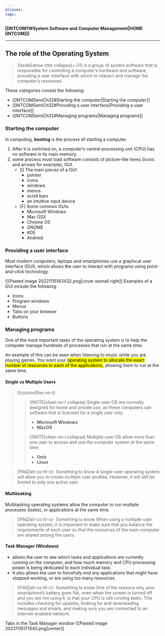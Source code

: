 ```yaml
---
aliases:
tags:
---
```

**[[INTCOM11#System Software and Computer Management|HOME [INTCOM]]]**

---
## The role of the Operating System
>[!aside|show-title collapse]+ OS
> is a group of system software that is responsible for controlling a computer’s hardware and software, providing a user interface with which to interact and manage the computer’s resources.

These categories consist the following:
- [[INTCOMSemiCh32#Starting the computer|Starting the computer]]
- [[INTCOMSemiCh32#Providing a user interface|Providing a user interface]]
- [[INTCOMSemiCh32#Managing programs|Managing programs]]

### Starting the computer
In computing, **booting** is the process of starting a computer.
1. After it is switched on, a computer’s central processing unit (CPU) has no software in its main memory.
2. some process must load software consists of picture-like items (icons and arrows for example), GUI.
	- [I] The main pieces of a GUI:
		- pointer
		- icons
		- windows
		- menus
		- scroll bars
		- an intuitive input device
	- [F] Some common GUIs:
		- Microsoft Windows
		- Mac OSX
		- Chrome OS
		- GNOME
		- KDE
		- Android

### Providing a user interface

Most modern computers, laptops and smartphones use a graphical user interface (GUI), which allows the user to interact with programs using point-and-click technology.

![[Pasted image 20221115163432.png|cover wsmall right]] Examples of a GUI include the following:
- Icons
- Program windows
- Menus
- Tabs on your browser
- Buttons

### Managing programs
One of the most important tasks of the operating system is to help the computer manage hundreds of processes that run at the same time.

An example of this can be seen when listening to music while you are playing games. You want your <mark class="hltr-blue">operating system to allocate the exact number of resources to each of the applications</mark>, allowing them to run at the same time.
#### Single vs Multiple Users
>[!column|flex no-t]
>>[!NOTE|clean no-i collapse] Single-user OS
>> are normally designed for home and private use, as these computers use software that is licensed for a single user only.
>>- **Microsoft Windows**
>>- **MacOS**
>
>>[!NOTE|clean no-i collapse] Multiple-user OS
>> allow more than one user to access and use the computer system at the same time.
>>- **Unix**
>>- **Linux**

>[!FAQ|alt-co ttl-c]- Something to know
> A single-user operating system will allow you to create multiple user profiles. However, it will still be limited to only one active user.

#### Multitasking
Multitasking operating systems allow the computer to run multiple processes (tasks), or applications at the same time.
>[!FAQ|alt-co ttl-c]- Something to know
> When using a multiple-user operating system, it is important to make sure that you balance the requirements of each user so that the resources of the main computer are shared among the users.

#### Task Manager (Windows)
- allows the user to see which tasks and applications are currently running on the computer, and how much memory and CPU processing power is being dedicated to each individual task.
- It also allows the user to forcefully end any applications that might have stopped working, or are using too many resources.

>[!FAQ|alt-co ttl-c]- Something to know
> One of the reasons why your smartphone’s battery goes flat, even when the screen is turned off and you are not using it, is that your CPU is still running tasks.
> This includes checking for updates, looking for and downloading messages and emails, and making sure you are connected to an internet-enabled network.

Tabs in the Task Manager window
![[Pasted image 20221115171540.png|center]]
